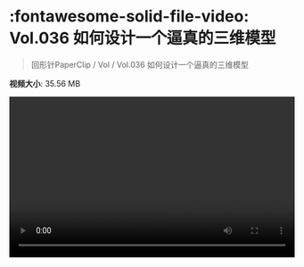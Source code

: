 # :fontawesome-solid-file-video: Vol.036 如何设计一个逼真的三维模型

> 回形针PaperClip / Vol / Vol.036 如何设计一个逼真的三维模型

**视频大小**: 35.56 MB

<video id="V-8b9d3342e3a7386bcd9df528e3124ca9" width="512" height="288" preload="none" playsinline webkit-playsinline></video>